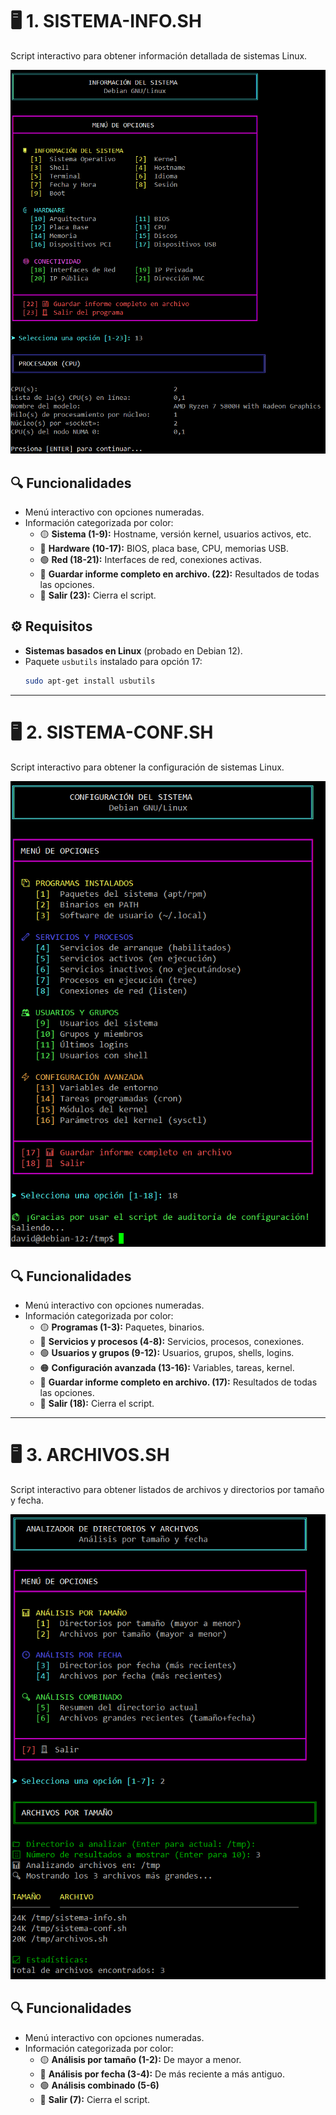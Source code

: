 # 🖥️ 1. SISTEMA-INFO.SH
Script interactivo para obtener información detallada de sistemas Linux.  

[![Script Preview](https://raw.githubusercontent.com/beetlebum97/bash_area/main/screenshoots/sistema-info.png)]()

## 🔍 Funcionalidades  
- Menú interactivo con opciones numeradas.  
- Información categorizada por color:  
  - 🟡 **Sistema (1-9):** Hostname, versión kernel, usuarios activos, etc.  
  - 🔵 **Hardware (10-17):** BIOS, placa base, CPU, memorias USB.  
  - 🟢 **Red (18-21):** Interfaces de red, conexiones activas.
  - 🔴 **Guardar informe completo en archivo. (22):** Resultados de todas las opciones.    
  - 🔴 **Salir (23):** Cierra el script.  

## ⚙️ Requisitos  
- **Sistemas basados en Linux** (probado en Debian 12).  
- Paquete `usbutils` instalado para opción 17:  
  ```bash 
  sudo apt-get install usbutils
  ```
  
---

# 🖥️ 2. SISTEMA-CONF.SH
Script interactivo para obtener la configuración de sistemas Linux.  

[![Script Preview](https://raw.githubusercontent.com/beetlebum97/bash_area/main/screenshoots/sistema-conf.png)]()

## 🔍 Funcionalidades  
- Menú interactivo con opciones numeradas.  
- Información categorizada por color:  
  - 🟡 **Programas (1-3):** Paquetes, binarios.  
  - 🔵 **Servicios y procesos (4-8):** Servicios, procesos, conexiones.  
  - 🟢 **Usuarios y grupos (9-12):** Usuarios, grupos, shells, logins.
  - 🟠 **Configuración avanzada (13-16):** Variables, tareas, kernel.
  - 🔴 **Guardar informe completo en archivo. (17):** Resultados de todas las opciones.    
  - 🔴 **Salir (18):** Cierra el script.
 
 ---

 # 🖥️ 3. ARCHIVOS.SH
Script interactivo para obtener listados de archivos y directorios por tamaño y fecha. 
 
[![Script Preview](https://raw.githubusercontent.com/beetlebum97/bash_area/main/screenshoots/archivos.png)]()

## 🔍 Funcionalidades  
- Menú interactivo con opciones numeradas.  
- Información categorizada por color:  
  - 🟡 **Análisis por tamaño (1-2):** De mayor a menor.  
  - 🔵 **Análisis por fecha (3-4):**  De más reciente a más antiguo.
  - 🟢 **Análisis combinado (5-6)** 
  - 🔴 **Salir (7):** Cierra el script.
